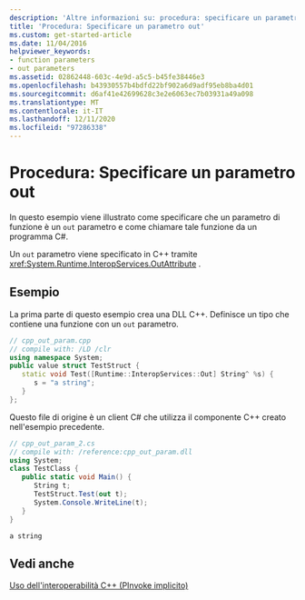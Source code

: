 ```yaml
---
description: 'Altre informazioni su: procedura: specificare un parametro out'
title: 'Procedura: Specificare un parametro out'
ms.custom: get-started-article
ms.date: 11/04/2016
helpviewer_keywords:
- function parameters
- out parameters
ms.assetid: 02862448-603c-4e9d-a5c5-b45fe38446e3
ms.openlocfilehash: b43930557b4bdfd22bf902a6d9adf95eb8ba4d01
ms.sourcegitcommit: d6af41e42699628c3e2e6063ec7b03931a49a098
ms.translationtype: MT
ms.contentlocale: it-IT
ms.lasthandoff: 12/11/2020
ms.locfileid: "97286338"
---
```

# <a name="how-to-specify-an-out-parameter"></a>Procedura: Specificare un parametro out

In questo esempio viene illustrato come specificare che un parametro di funzione è un `out` parametro e come chiamare tale funzione da un programma C#.

Un `out` parametro viene specificato in C++ tramite <xref:System.Runtime.InteropServices.OutAttribute> .

## <a name="example"></a>Esempio

La prima parte di questo esempio crea una DLL C++. Definisce un tipo che contiene una funzione con un `out` parametro.

```cpp
// cpp_out_param.cpp
// compile with: /LD /clr
using namespace System;
public value struct TestStruct {
   static void Test([Runtime::InteropServices::Out] String^ %s) {
      s = "a string";
   }
};
```

Questo file di origine è un client C# che utilizza il componente C++ creato nell'esempio precedente.

```csharp
// cpp_out_param_2.cs
// compile with: /reference:cpp_out_param.dll
using System;
class TestClass {
   public static void Main() {
      String t;
      TestStruct.Test(out t);
      System.Console.WriteLine(t);
   }
}
```

```Output
a string
```

## <a name="see-also"></a>Vedi anche

[Uso dell'interoperabilità C++ (PInvoke implicito)](../dotnet/using-cpp-interop-implicit-pinvoke.md)
